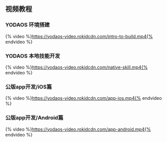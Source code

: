 ## 视频教程

### YODAOS 环境搭建
{% video %}https://yodaos-video.rokidcdn.com/intro-to-build.mp4{% endvideo %}

### YODAOS 本地技能开发
{% video %}https://yodaos-video.rokidcdn.com/native-skill.mp4{% endvideo %}

### 公版app开发/iOS篇
{% video %}https://yodaos-video.rokidcdn.com/app-ios.mp4{% endvideo %}

### 公版app开发/Android篇
{% video %}https://yodaos-video.rokidcdn.com/app-android.mp4{% endvideo %}

